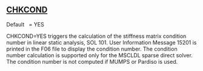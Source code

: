 ## [CHKCOND](https://nexus.hexagon.com/documentationcenter/bundle/MSC_Nastran_2022.4/page/Nastran_Combined_Book/qrg/parameters/TOC.CHKCOND.xhtml)

Default    = YES

CHKCOND=YES triggers the calculation of the stiffness matrix condition number in linear static analysis, SOL 101. User Information Message 15201 is printed in the F06 file to display the condition number. The condition number calculation is supported only for the MSCLDL sparse direct solver. The condition number is not computed if MUMPS or Pardiso is used.

